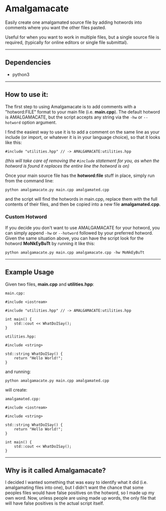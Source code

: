 # Amalgamacate

Easily create one amalgamated source file by adding hotwords into comments where you want the other files pasted.

Useful for when you want to work in multiple files, but a single source file is required, (typically for online editors or single file submittal).

---

## Dependencies

* python3

---

## How to use it:

The first step to using Amalgamacate is to add comments with a "hotword:FILE" format to your main file (i.e. **main.cpp**).
The default hotword is AMALGAMACATE, but the script accepts any string via the `-hw` or `--hotword` option argument.

I find the easiest way to use it is to add a comment on the same line as your include (or import, or whatever it is in your language choice), so that it looks like this:

`#include "utilities.hpp" // -> AMALGAMACATE:utilities.hpp`

*(this will take care of removing the `#include` statement for you, as when the hotword is found it replaces the entire line the hotword is on)*

Once your main source file has the **hotword:file** stuff in place, simply run from the command line:

`python amalgamacate.py main.cpp amalgamated.cpp`

and the script will find the hotwords in main.cpp, replace them with the full contents of their files, and then be copied into a new file **amalgamated.cpp**.

### Custom Hotword

If you decide you don't want to use AMALGAMACATE for your hotword, you can simply append `-hw` or `--hotword` followed by your preferred hotword.
Given the same situation above, you can have the script look for the hotword **MoNkEyBuTt** by running it like this:

`python amalgamacate.py main.cpp amalgamacate.cpp -hw MoNkEyBuTt`

---

## Example Usage

Given two files, **main.cpp** and **utilities.hpp**:

```
main.cpp:

#include <iostream>

#include "utilities.hpp" // -> AMALGAMACATE:utilities.hpp

int main() {
	std::cout << WhatDoISay();
}

```

```
utilities.hpp:

#include <string>

std::string WhatDoISay() {
	return "Hello World!";
}

```

and running:

`python amalgamacate.py main.cpp amalgamated.cpp`

will create:
```
amalgamated.cpp:

#include <iostream>

#include <string>

std::string WhatDoISay() {
	return "Hello World!";
}

int main() {
	std::cout << WhatDoISay();
}
```

---

## Why is it called Amalgamacate?

I decided I wanted something that was easy to identify what it did (i.e. amalgamating files into one), but I didn't want the chance that some peoples files would have false positives on the hotword, so I made up my own word. Now, unless people are using made up words, the only file that will have false positives is the actual script itself.
